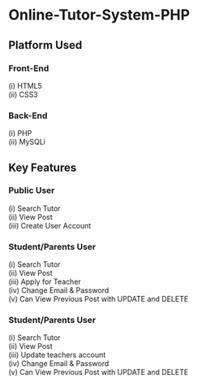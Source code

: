 # Online-Tutor-System-PHP


## Platform Used
### Front-End
  (i) HTML5 <br>
  (ii) CSS3 <br>

### Back-End
  (i) PHP <br>
  (ii) MySQLi <br>

## Key Features
### Public User
(i) Search Tutor <br>
(ii) View Post <br>
(iii) Create User Account <br>

### Student/Parents User
(i) Search Tutor <br>
(ii) View Post <br>
(iii) Apply for Teacher <br>
(iv) Change Email & Password <br>
(v) Can View Previous Post with UPDATE and DELETE <br>

### Student/Parents User
(i) Search Tutor <br>
(ii) View Post <br>
(iii) Update teachers account <br>
(iv) Change Email & Password <br>
(v) Can View Previous Post with UPDATE and DELETE <br>

